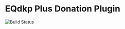 EQdkp Plus Donation Plugin
==========================
[![Build Status](https://travis-ci.org/EQdkpPlus/plugin-donations.svg?branch=master)](https://travis-ci.org/EQdkpPlus/plugin-donations)
